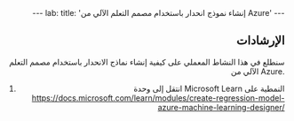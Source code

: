 <div align="right">
---
lab:
   title: 'إنشاء نموذج انحدار باستخدام مصمم التعلم الآلي من Azure'
---

## الإرشادات
سنطلع في هذا النشاط المعملي على كيفية إنشاء نماذج الانحدار باستخدام مصمم التعلم الآلي من Azure.

1.	انتقل إلى وحدة Microsoft Learn النمطية على https://docs.microsoft.com/learn/modules/create-regression-model-azure-machine-learning-designer/
</div>
